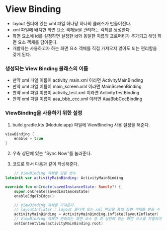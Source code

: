 # View Binding

- layout 폴더에 있는 xml 파일 하나당 하나의 클래스가 만들어진다.
- xml 파일에 배치한 화면 요소 객체들을 관리하는 객체를 생성한다.
- 화면 요소에 id를 설정하면 설정한 id와 동일한 이름의 프로퍼티가 추가되고 해당 화면 요소 객체를 담아준다.
- 개발자는 사용하고자 하는 화면 요소 객체를 직접 가져오지 않아도 되는 편리함을 갖게 된다.

### 생성되는 View Binding 클래스의 이름
- 만약 xml 파일 이름이 activity_main.xml 이라면 ActivityMainBinding
- 만약 xml 파일 이름이 main_screen.xml 이라면 MainScreenBinding
- 만약 xml 파일 이름이 activity_test.xml 이라면 ActivityTestBinding
- 만약 xml 파일 이름이 aaa_bbb_ccc.xml 이라면 AaaBbbCccBinding

### ViewBinding을 사용하기 위한 설정
1. build.gradle.kts (Module:app) 파일에 ViewBinding 사용 설정을 해준다.

```kt
viewBinding {
    enable = true
}
```

2. 우측 상단에 있는 "Sync Now"를 눌러준다.

3. 코드로 와서 다음과 같이 작성해준다.

```kt
    // ViewBinding 객체를 담을 변수
lateinit var activityMainBinding: ActivityMainBinding

override fun onCreate(savedInstanceState: Bundle?) {
    super.onCreate(savedInstanceState)
    enableEdgeToEdge()

    // ViewBinding 객체를 가져온다.
    // layoutInflater : layout 폴더에 있는 xml 파일을 통해 화면 객체를 만들 수 있는 도구
    activityMainBinding = ActivityMainBinding.inflate(layoutInflater)
    // ViewBinding 객체가 관리하는 화면 요소 중 최 상단에 있는 화면 요소를 지정하여 화면이 나오도록 한다.
    setContentView(activityMainBinding.root)
```